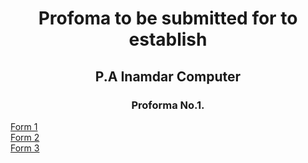 <center>
<h1>   Profoma to be submitted for to establish </h1>
            <h2>   P.A Inamdar Computer  </h2>
                <h3>  Proforma No.1. </h3>
  </center>
<a href="https://saikishor164.github.io/ProFormaForm/form1.html" target=_blank > Form 1 </a> <br>
<a href="https://saikishor164.github.io/ProFormaForm/form2.html" target=_blank > Form 2 </a><br>
<a href="https://saikishor164.github.io/ProFormaForm/form3.html" target=_blank > Form 3 </a>
